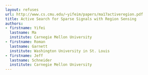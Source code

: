 ```yaml
---
layout: refuses
url: http://www.cs.cmu.edu/~yifeim/papers/ma17activeregion.pdf
title: Active Search for Sparse Signals with Region Sensing
authors:
- firstname: Yifei
  lastname: Ma
  institute: Carnegie Mellon University
- firstname: Roman
  lastname: Garnett
  institute: Washington University in St. Louis
- firstname: Jeff
  lastname: Schneider
  institute: Carnegie Mellon University
---
```

